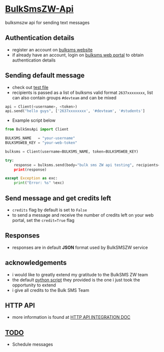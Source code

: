 # [BulkSmsZW-Api](http://www.bulksmsweb.com/)
bulksmszw api for sending text messages

## Authentication details
- register an account on [bulksms website](http://www.bulksmsweb.com/)
- if already have an account, login on [bulksms web portal](http://portal.bulksmsweb.com) to obtain authentication details

## Sending default message
- check out [test file](https://github.com/DonnC/BulkSmsZW/test_api.py)
- recipients is passed as a list of bulksms valid format ```2637xxxxxxxx```, list can also contain groups ```#devteam``` and can be mixed
```python
api = Client(<username>, <token>)
api.send("hello guys", ['2637xxxxxxxx', '#devteam', '#students']
```
- Example script below
```python
from BulkSmsApi import Client

BULKSMS_NAME   = "your-username"
BULKSMSWEB_KEY = "your-web-token"

bulksms = Client(username=BULKSMS_NAME, token=BULKSMSWEB_KEY)

try:
    response = bulksms.send(body="bulk sms ZW api testing", recipients=['2637xxxxxxxx', '2637yyyyyyyy])
    print(response)

except Exception as exc:
    print("Error: %s" %exc)
```

## Send message and get credits left
- ```credits``` flag by default is set to ```False```
- to send a message and receive the number of credits left on your web portal, set the ```credit=True``` flag

## Responses
- responses are in default **JSON** format used by BulkSMSZW service

## acknowledgements
- i would like to greatly extend my gratitude to the BulkSMS ZW team
- the default [python script](http://portal.bulksmsweb.com/sample/samplepy.html) they provided is the one i just took the opportunity to extend
- i give all credits to the Bulk SMS Team

## HTTP API
- more information is found at [HTTP API INTEGRATION DOC](http://portal.bulksmsweb.com/downloads/BulkSMS-API.pdf)

## [TODO]()
- Schedule messages
